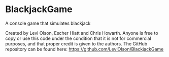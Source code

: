 # BlackjackGame
 A console game that simulates blackjack
 
Created by Levi Olson, Escher Hiatt and Chris Howarth. Anyone is free to copy or use this code under the condition that it is not for commercial purposes, and that proper credit is given to the authors.
The GitHub repository can be found here: https://github.com/LeviOlson/BlackjackGame
